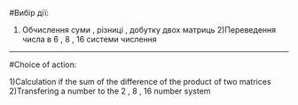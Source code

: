 #Вибір дії:

1) Обчислення суми , різниці , добутку двох матриць
2)Переведення числа в 6 , 8 , 16 системи числення
---------------------------------------------------
#Choice of action:

1)Calculation if the sum of the difference of the product of two matrices
2)Transfering a number to the 2 , 8 , 16 number system
